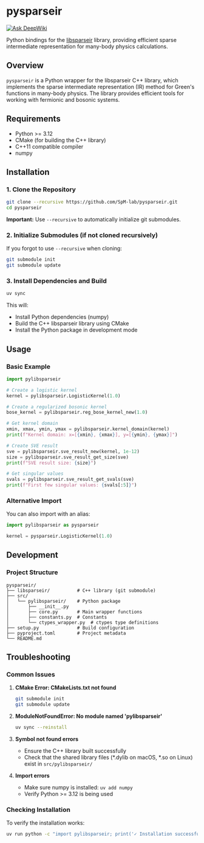# pysparseir

[![Ask DeepWiki](https://deepwiki.com/badge.svg)](https://deepwiki.com/SpM-lab/pysparseir)

Python bindings for the [libsparseir](https://github.com/SpM-lab/libsparseir) library, providing efficient sparse intermediate representation for many-body physics calculations.

## Overview

`pysparseir` is a Python wrapper for the libsparseir C++ library, which implements the sparse intermediate representation (IR) method for Green's functions in many-body physics. The library provides efficient tools for working with fermionic and bosonic systems.

## Requirements

- Python >= 3.12
- CMake (for building the C++ library)
- C++11 compatible compiler
- numpy

## Installation

### 1. Clone the Repository

```bash
git clone --recursive https://github.com/SpM-lab/pysparseir.git
cd pysparseir
```

**Important:** Use `--recursive` to automatically initialize git submodules.

### 2. Initialize Submodules (if not cloned recursively)

If you forgot to use `--recursive` when cloning:

```bash
git submodule init
git submodule update
```

### 3. Install Dependencies and Build

```bash
uv sync
```

This will:
- Install Python dependencies (numpy)
- Build the C++ libsparseir library using CMake
- Install the Python package in development mode

## Usage

### Basic Example

```python
import pylibsparseir

# Create a logistic kernel
kernel = pylibsparseir.LogisticKernel(1.0)

# Create a regularized bosonic kernel
bose_kernel = pylibsparseir.reg_bose_kernel_new(1.0)

# Get kernel domain
xmin, xmax, ymin, ymax = pylibsparseir.kernel_domain(kernel)
print(f"Kernel domain: x=[{xmin}, {xmax}], y=[{ymin}, {ymax}]")

# Create SVE result
sve = pylibsparseir.sve_result_new(kernel, 1e-12)
size = pylibsparseir.sve_result_get_size(sve)
print(f"SVE result size: {size}")

# Get singular values
svals = pylibsparseir.sve_result_get_svals(sve)
print(f"First few singular values: {svals[:5]}")
```

### Alternative Import

You can also import with an alias:

```python
import pylibsparseir as pysparseir

kernel = pysparseir.LogisticKernel(1.0)
```

## Development

### Project Structure

```
pysparseir/
├── libsparseir/          # C++ library (git submodule)
├── src/
│   └── pylibsparseir/    # Python package
│       ├── __init__.py
│       ├── core.py       # Main wrapper functions
│       ├── constants.py  # Constants
│       └── ctypes_wrapper.py  # ctypes type definitions
├── setup.py              # Build configuration
├── pyproject.toml        # Project metadata
└── README.md
```

## Troubleshooting

### Common Issues

1. **CMake Error: CMakeLists.txt not found**
   ```bash
   git submodule init
   git submodule update
   ```

2. **ModuleNotFoundError: No module named 'pylibsparseir'**
   ```bash
   uv sync --reinstall
   ```

3. **Symbol not found errors**
   - Ensure the C++ library built successfully
   - Check that the shared library files (*.dylib on macOS, *.so on Linux) exist in `src/pylibsparseir/`

4. **Import errors**
   - Make sure numpy is installed: `uv add numpy`
   - Verify Python >= 3.12 is being used

### Checking Installation

To verify the installation works:

```bash
uv run python -c "import pylibsparseir; print('✓ Installation successful!')"
```

